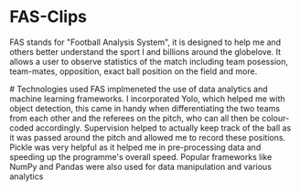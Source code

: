 # FAS-Clips
FAS stands for "Football Analysis System", it is designed to help me and others better understand the sport I and billions around the globelove. It allows a user to observe statistics of the match including team posession, team-mates, opposition, exact ball position on the field and more.  

# Technologies used
FAS implmeneted the use of data analytics and machine learning frameworks. I incorporated Yolo, which helped me with object detection, this came in handy when differentiating the two teams from each other and the referees on the pitch, who can all then be colour-coded accordingly. Supervision helped to actually keep track of the ball as it was passed around the pitch and allowed me to record these positions. Pickle was very helpful as it helped me in pre-processing data and speeding up the programme's overall speed. Popular frameworks like NumPy and Pandas were also used for data manipulation and various analytics
